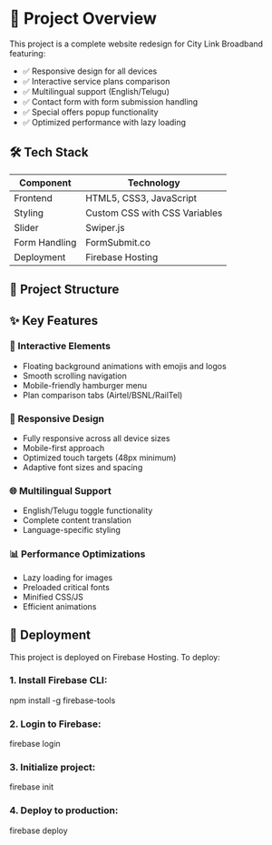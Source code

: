 # 🚀 Project Overview

This project is a complete website redesign for City Link Broadband featuring:
- ✅ Responsive design for all devices
- ✅ Interactive service plans comparison
- ✅ Multilingual support (English/Telugu)
- ✅ Contact form with form submission handling
- ✅ Special offers popup functionality
- ✅ Optimized performance with lazy loading

## 🛠 Tech Stack

| Component               | Technology                          |
|-------------------------|-------------------------------------|
| Frontend                | HTML5, CSS3, JavaScript             |
| Styling                 | Custom CSS with CSS Variables       |
| Slider                  | Swiper.js                           |
| Form Handling           | FormSubmit.co                       |
| Deployment              | Firebase Hosting                    |

## 📂 Project Structure


## ✨ Key Features

### 🌟 Interactive Elements
- Floating background animations with emojis and logos
- Smooth scrolling navigation
- Mobile-friendly hamburger menu
- Plan comparison tabs (Airtel/BSNL/RailTel)

### 📱 Responsive Design
- Fully responsive across all device sizes
- Mobile-first approach
- Optimized touch targets (48px minimum)
- Adaptive font sizes and spacing

### 🌐 Multilingual Support
- English/Telugu toggle functionality
- Complete content translation
- Language-specific styling

### 📊 Performance Optimizations
- Lazy loading for images
- Preloaded critical fonts
- Minified CSS/JS
- Efficient animations

## 🚀 Deployment

This project is deployed on Firebase Hosting. To deploy:

### 1. Install Firebase CLI:

npm install -g firebase-tools

### 2. Login to Firebase:

firebase login

### 3. Initialize project:

firebase init

### 4. Deploy to production:

firebase deploy
